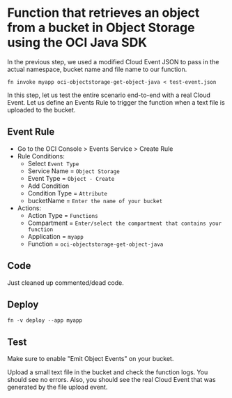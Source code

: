 # Function that retrieves an object from a bucket in Object Storage using the OCI Java SDK

In the previous step, we used a modified Cloud Event JSON to pass in the 
actual namespace, bucket name and file name to our function.
```
fn invoke myapp oci-objectstorage-get-object-java < test-event.json
```

In this step, let us test the entire scenario end-to-end with a real Cloud 
Event. Let us define an Events Rule to trigger the function when a text file 
is uploaded to the bucket.

## Event Rule

* Go to the OCI Console > Events Service > Create Rule
* Rule Conditions: 
    * Select `Event Type`
    * Service Name = `Object Storage`
    * Event Type = `Object - Create`
    * Add Condition
    * Condition Type = `Attribute`
    * bucketName = `Enter the name of your bucket`
* Actions:
    * Action Type = `Functions`
    * Compartment = `Enter/select the compartment that contains your function`
    * Application = `myapp`
    * Function = `oci-objectstorage-get-object-java`

## Code

Just cleaned up commented/dead code.

## Deploy

```
fn -v deploy --app myapp
```

## Test

Make sure to enable "Emit Object Events" on your bucket.

Upload a small text file in the bucket and check the function logs. You should
 see no errors. Also, you should see the real Cloud Event that was generated
 by the file upload event.

